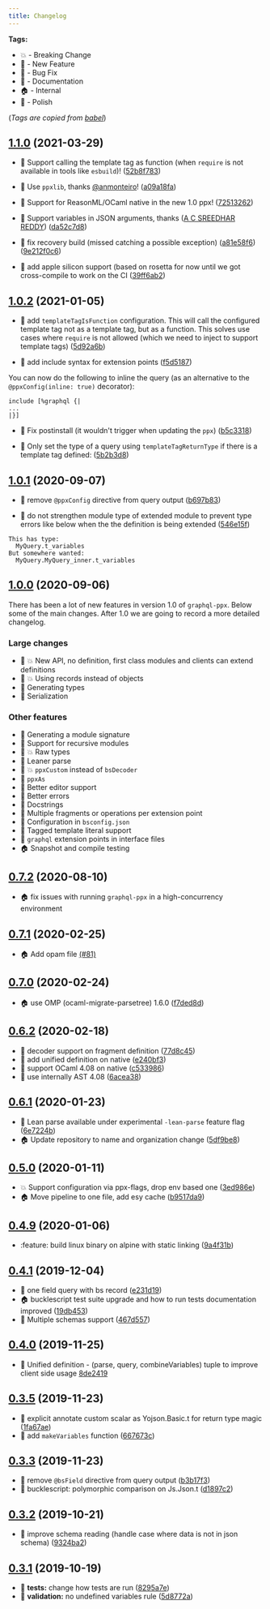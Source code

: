 ```yaml
---
title: Changelog
---
```


**Tags:**

- :boom: - Breaking Change
- :rocket: - New Feature
- :bug: - Bug Fix
- :memo: - Documentation
- :house: - Internal
- :nail_care: - Polish

(_Tags are copied from
[babel](https://github.com/babel/babel/blob/master/CHANGELOG.md)_)

## [1.1.0](https://github.com/reasonml-community/graphql_ppx/compare/v1.0.2...v1.0.3) (2021-03-29)

- :rocket: Support calling the template tag as function (when `require` is not
  available in tools like `esbuild`)!
  ([52b8f783](https://github.com/reasonml-community/graphql_ppx/commit/52b8f783))

- :nail_care: Use `ppxlib`, thanks [@anmonteiro](http://github.com/anmonteiro)!
  ([a09a18fa](https://github.com/reasonml-community/graphql_ppx/commit/a09a18fa))

- :rocket: Support for ReasonML/OCaml native in the new 1.0 ppx!
  ([72513262](https://github.com/reasonml-community/graphql_ppx/commit/72513262))

- :bug: Support variables in JSON arguments, thanks
  ([A C SREEDHAR REDDY](https://github.com/a-c-sreedhar-reddy))
  ([da52c7d8](https://github.com/reasonml-community/graphql_ppx/commit/da52c7d8))

- :bug: fix recovery build (missed catching a possible exception)
  ([a81e58f6](https://github.com/reasonml-community/graphql_ppx/commit/a81e58f6))
  ([9e212f0c6](https://github.com/reasonml-community/graphql_ppx/commit/9e212f0c6))

- :rocket: add apple silicon support (based on rosetta for now until we got
  cross-compile to work on the CI
  ([39ff6ab2](https://github.com/reasonml-community/graphql_ppx/commit/39ff6ab2))

## [1.0.2](https://github.com/reasonml-community/graphql_ppx/compare/v1.0.1...v1.0.2) (2021-01-05)

- :rocket: add `templateTagIsFunction` configuration. This will call the
  configured template tag not as a template tag, but as a function. This solves
  use cases where `require` is not allowed (which we need to inject to support
  template tags)
  ([5d92a6b](https://github.com/reasonml-community/graphql_ppx/commit/5d92a6b))

- :rocket: add include syntax for extension points
  ([f5d5187](https://github.com/reasonml-community/graphql_ppx/commit/f5d5187))

You can now do the following to inline the query (as an alternative to the
`@ppxConfig(inline: true)` decorator):

```
include [%graphql {|
...
|}]
```

- :bug: Fix postinstall (it wouldn't trigger when updating the `ppx`)
  ([b5c3318](https://github.com/reasonml-community/graphql_ppx/commit/b5c3318))

- :bug: Only set the type of a query using `templateTagReturnType` if there is a
  template tag defined:
  ([5b2b3d8](https://github.com/reasonml-community/graphql_ppx/commit/5b2b3d8))

## [1.0.1](https://github.com/reasonml-community/graphql_ppx/compare/v1.0.0...v1.0.1) (2020-09-07)

- :bug: remove `@ppxConfig` directive from query output
  ([b697b83](https://github.com/reasonml-community/graphql_ppx/commit/b697b83))

- :bug: do not strengthen module type of extended module to prevent type errors
  like below when the the definition is being extended
  ([546e15f](https://github.com/reasonml-community/graphql_ppx/commit/546e15f))

```
This has type:
  MyQuery.t_variables
But somewhere wanted:
  MyQuery.MyQuery_inner.t_variables
```

## [1.0.0](https://github.com/reasonml-community/graphql_ppx/compare/v0.7.2...v1.0.0) (2020-09-06)

There has been a lot of new features in version 1.0 of `graphql-ppx`. Below some
of the main changes. After 1.0 we are going to record a more detailed changelog.

### Large changes

- :rocket: :boom: New API, no definition, first class modules and clients can
  extend definitions
- :rocket: :boom: Using records instead of objects
- :rocket: Generating types
- :rocket: Serialization

### Other features

- :rocket: Generating a module signature
- :rocket: Support for recursive modules
- :rocket: :boom: Raw types
- :rocket: Leaner parse
- :rocket: :boom: `ppxCustom` instead of `bsDecoder`
- :rocket: `ppxAs`
- :rocket: Better editor support
- :rocket: Better errors
- :rocket: Docstrings
- :rocket: Multiple fragments or operations per extension point
- :rocket: Configuration in `bsconfig.json`
- :rocket: Tagged template literal support
- :rocket: `graphql` extension points in interface files
- :house: Snapshot and compile testing

## [0.7.2](https://github.com/reasonml-community/graphql_ppx/compare/v0.7.2...v0.7.0) (2020-08-10)

- :house: fix issues with running `graphql-ppx` in a high-concurrency
  environment

## [0.7.1](https://github.com/reasonml-community/graphql_ppx/compare/v0.7.0...v0.7.1) (2020-02-25)

- :house: Add opam file
  [(#81)](https://github.com/reasonml-community/graphql-ppx/pull/81)

## [0.7.0](https://github.com/reasonml-community/graphql_ppx/compare/v0.6.4...v0.7.0) (2020-02-24)

- :house: use OMP (ocaml-migrate-parsetree) 1.6.0
  ([f7ded8d](https://github.com/reasonml-community/graphql_ppx/commit/f7ded8d2c44bfb53e7308dbcd1c54fa2d1fff7e4))

## [0.6.2](https://github.com/reasonml-community/graphql_ppx/compare/v0.6.1...v0.6.2) (2020-02-18)

- :rocket: decoder support on fragment definition
  ([77d8c45](https://github.com/reasonml-community/graphql_ppx/commit/77d8c452f4aa482585967dd8a33d6ebb262f6e37))
- :rocket: add unified definition on native
  ([e240bf3](https://github.com/reasonml-community/graphql_ppx/commit/e240bf3e58b4d14d663cf83d5bb51b40022ba49d))
- :nail_care: support OCaml 4.08 on native
  ([c533986](https://github.com/reasonml-community/graphql_ppx/commit/c5339868021aa3235e390fc282e5c9d6927cecf3))
- :nail_care: use internally AST 4.08
  ([6acea38](https://github.com/reasonml-community/graphql_ppx/commit/6acea380923c5a698ae151aee93d7f87bea91915))

## [0.6.1](https://github.com/reasonml-community/graphql_ppx/compare/v0.5.0...v0.6.1) (2020-01-23)

- :rocket: Lean parse available under experimental `-lean-parse` feature flag
  ([6e7224b](https://github.com/reasonml-community/graphql_ppx/commit/6e7224ba9789bc67a68aa9566e295eff70855dd0))
- :house: Update repository to name and organization change
  ([5df9be8](https://github.com/reasonml-community/graphql_ppx/commit/5df9be88ef5bd7be77df551265834cb1bc31a011))

## [0.5.0](https://github.com/reasonml-community/graphql_ppx/compare/v0.4.9...v0.5.0) (2020-01-11)

- :boom: Support configuration via ppx-flags, drop env based one
  ([3ed986e](https://github.com/reasonml-community/graphql_ppx/commit/3ed986e7cf020e751ce93a46896f45c33e52c860))
- :house: Move pipeline to one file, add esy cache
  ([b9517da9](https://github.com/reasonml-community/graphql_ppx/commit/b9517da9d74e8e90b83808b6dfcc520f97fca7ea))

## [0.4.9](https://github.com/reasonml-community/graphql_ppx/compare/v0.4.6...v0.4.9) (2020-01-06)

- :feature: build linux binary on alpine with static linking
  ([9a4f31b](https://github.com/reasonml-community/graphql_ppx/commit/9a4f31b76350bf73e108d31a5d6a75dc9a681238))

## [0.4.1](https://github.com/reasonml-community/graphql_ppx/compare/v0.4.0...v0.4.1) (2019-12-04)

- :bug: one field query with bs record
  ([e231d19](https://github.com/reasonml-community/graphql_ppx/commit/e231d1970b69f175400a324e2542a4748588b34b))
- :house: bucklescript test suite upgrade and how to run tests documentation
  improved
  ([19db453](https://github.com/reasonml-community/graphql_ppx/commit/19db453aef42f354f2e8f5cd532002ebfa66c22c))
- :rocket: Multiple schemas support
  ([467d557](https://github.com/reasonml-community/graphql_ppx/commit/467d55799771825b3fcdd3ccd4098c3a021328e9))

## [0.4.0](https://github.com/reasonml-community/graphql_ppx/compare/v0.3.5...v0.4.0) (2019-11-25)

- :rocket: Unified definition - (parse, query, combineVariables) tuple to
  improve client side usage
  [8de2419](https://github.com/reasonml-community/graphql_ppx/commit/8de241902cb660c830659ea659f56fce92ad423c)

## [0.3.5](https://github.com/reasonml-community/graphql_ppx/compare/v0.3.3...v0.3.5) (2019-11-23)

- :bug: explicit annotate custom scalar as Yojson.Basic.t for return type magic
  ([1fa67ae](https://github.com/reasonml-community/graphql_ppx/commit/1fa67ae))
- :rocket: add `makeVariables` function
  ([667673c](https://github.com/reasonml-community/graphql_ppx/commit/667673c7c815eb53ea26f7d9d06544439eae0f28))

## [0.3.3](https://github.com/reasonml-community/graphql_ppx/compare/v0.3.2...v0.3.3) (2019-11-23)

- :bug: remove `@bsField` directive from query output
  ([b3b17f3](https://github.com/reasonml-community/graphql_ppx/commit/b3b17f3))
- :bug: bucklescript: polymorphic comparison on Js.Json.t
  ([d1897c2](https://github.com/reasonml-community/graphql_ppx/commit/d1897c2))

## [0.3.2](https://github.com/reasonml-community/graphql_ppx/compare/v0.3.1...v0.3.2) (2019-10-21)

- :bug: improve schema reading (handle case where data is not in json schema)
  ([9324ba2](https://github.com/reasonml-community/graphql_ppx/commit/9324ba232385540b61f485064ee09b1e49929146))

## [0.3.1](https://github.com/reasonml-community/graphql_ppx/compare/0.2.0...v0.3.1) (2019-10-19)

- :bug: **tests:** change how tests are run
  ([8295a7e](https://github.com/reasonml-community/graphql_ppx/commit/8295a7e))
- :rocket: **validation:** no undefined variables rule
  ([5d8772a](https://github.com/reasonml-community/graphql_ppx/commit/5d8772a))
